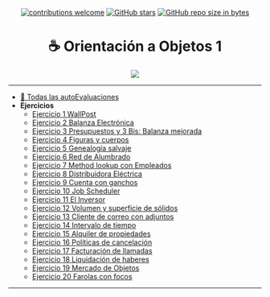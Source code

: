 <div align="center">

[![contributions welcome](https://img.shields.io/badge/contributions-welcome-brightgreen.svg?style=flat)](https://github.com/Nomadiix/OO1)
[![GitHub stars](https://img.shields.io/github/stars/Nomadiix/OO1)](https://github.com/FabianMartinez1234567/OO1/stargazers/)
[![GitHub repo size in bytes](https://img.shields.io/github/repo-size/Nomadiix/OO1)](https://github.com/Nomadiix/OO1)
 </div>

<h1 align="center"> ☕ Orientación a Objetos 1</h1>

<div align="center">
  <img src="https://media.giphy.com/media/SrM826tgscTMzJpNFg/giphy.gif"/>
 </div>

---

- [📝 Todas las autoEvaluaciones](/Documentos/autoevaluaciones.md)
- **Ejercicios**
  - [Ejercicio 1 WallPost](/Documentos/Ejercicio1.md)
  - [Ejercicio 2 Balanza Electrónica](/Documentos/Ejercicio2.md)
  - [Ejercicio 3 Presupuestos y 3 Bis: Balanza mejorada](/Documentos/Ejercicio3.md)
  - [Ejercicio 4 Figuras y cuerpos](/Documentos/Ejercicio4.md)
  - [Ejercicio 5 Genealogía salvaje](/Documentos/Ejercicio5.md)
  - [Ejercicio 6 Red de Alumbrado](/Documentos/Ejercicio6.md)
  - [Ejercicio 7 Method lookup con Empleados](/Documentos/Ejercicio7.md)
  - [Ejercicio 8 Distribuidora Eléctrica](/Documentos/Ejercicio8.md)
  - [Ejercicio 9 Cuenta con ganchos](/Documentos/Ejercicio9.md)
  - [Ejercicio 10 Job Scheduler](/Documentos/Ejercicio10.md)
  - [Ejercicio 11 El Inversor](/Documentos/Ejercicio11.md)
  - [Ejercicio 12 Volumen y superficie de sólidos](/Documentos/Ejercicio12.md)
  - [Ejercicio 13 Cliente de correo con adjuntos](/Documentos/Ejercicio13.md)
  - [Ejercicio 14 Intervalo de tiempo](/Documentos/Ejercicio14.md)
  - [Ejercicio 15 Alquiler de propiedades](/Documentos/Ejercicio15.md)
  - [Ejercicio 16 Políticas de cancelación](/Documentos/Ejercicio16.md)
  - [Ejercicio 17 Facturación de llamadas](/Documentos/Ejercicio17.md)
  - [Ejercicio 18 Liquidación de haberes](/Documentos/Ejercicio18.md)
  - [Ejercicio 19 Mercado de Objetos](/Documentos/Ejercicio19.md)
  - [Ejercicio 20 Farolas con focos](/Documentos/Ejercicio20.md)

---










